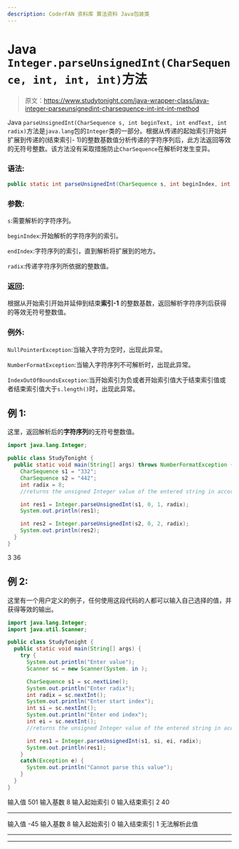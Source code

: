 ```yaml
---
description: CoderFAN 资料库 算法资料 Java包装类
---
```


# Java `Integer.parseUnsignedInt(CharSequence, int, int, int)`方法

> 原文：<https://www.studytonight.com/java-wrapper-class/java-integer-parseunsignedint-charsequence-int-int-int-method>

Java `parseUnsignedInt(CharSequence s, int beginText, int endText, int radix)`方法是`java.lang`包的`Integer`类的一部分。根据从传递的起始索引开始并扩展到传递的(结束索引- 1)的整数基数值分析传递的字符序列后，此方法返回等效的无符号整数。该方法没有采取措施防止`CharSequence`在解析时发生变异。

### 语法:

```java
public static int parseUnsignedInt(CharSequence s, int beginIndex, int endIndex, int radix) 
```

### 参数:

`s`:需要解析的字符序列。

`beginIndex`:开始解析的字符序列的索引。

`endIndex`:字符序列的索引，直到解析将扩展到的地方。

`radix`:传递字符序列所依据的整数值。

### 返回:

根据从开始索引开始并延伸到结束**索引-1** 的整数基数，返回解析字符序列后获得的等效无符号整数值。

### 例外:

`NullPointerException`:当输入字符为空时，出现此异常。

`NumberFormatException`:当输入字符序列不可解析时，出现此异常。

`IndexOutOfBoundsException`:当开始索引为负或者开始索引值大于结束索引值或者结束索引值大于`s.length()`时，出现此异常。

## 例 1:

这里，返回解析后的**字符序列**的无符号整数值。

```java
import java.lang.Integer;

public class StudyTonight {
  public static void main(String[] args) throws NumberFormatException {
    CharSequence s1 = "332";
    CharSequence s2 = "442";
    int radix = 8;
    //returns the unsigned Integer value of the entered string in accordance with the radix and beginning and end index

    int res1 = Integer.parseUnsignedInt(s1, 0, 1, radix);
    System.out.println(res1);

    int res2 = Integer.parseUnsignedInt(s2, 0, 2, radix);
    System.out.println(res2);
  }
}
```

3
36

## 例 2:

这里有一个用户定义的例子，任何使用这段代码的人都可以输入自己选择的值，并获得等效的输出。

```java
import java.lang.Integer;
import java.util.Scanner;

public class StudyTonight {
  public static void main(String[] args) {
    try {
      System.out.println("Enter value");
      Scanner sc = new Scanner(System. in );

      CharSequence s1 = sc.nextLine();
      System.out.println("Enter radix");
      int radix = sc.nextInt();
      System.out.println("Enter start index");
      int si = sc.nextInt();
      System.out.println("Enter end index");
      int ei = sc.nextInt();
      //returns the unsigned Integer value of the entered string in accordance with the radix and beginning and end index

      int res1 = Integer.parseUnsignedInt(s1, si, ei, radix);
      System.out.println(res1);
    }
    catch(Exception e) {
      System.out.println("Cannot parse this value");
    }
  }
}
```

输入值
501
输入基数
8
输入起始索引
0
输入结束索引
2
40
* * * * * * * * * * * * * * * * * * * * * *
输入值
-45
输入基数
8
输入起始索引
0
输入结束索引
1
无法解析此值

* * *

* * *